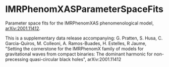 # IMRPhenomXASParameterSpaceFits
Parameter space fits for the IMRPhenomXAS phenomenological model, [arXiv:2001.11412](https://arxiv.org/abs/2001.11412).

This is a supplementary data release accompanying: G. Pratten, S. Husa, C. Garcia-Quiros, M. Colleoni, A. Ramos-Buades, H. Estelles, R Jaume, "Setting the cornerstone for the IMRPhenomX family of models for gravitational waves from compact binaries: The dominant harmonic for non-precessing quasi-circular black holes", arXiv:2001.11412

